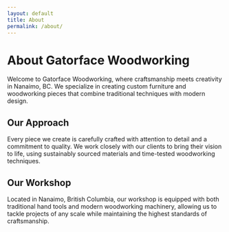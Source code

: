 ```yaml
---
layout: default
title: About
permalink: /about/
---
```


# About Gatorface Woodworking

Welcome to Gatorface Woodworking, where craftsmanship meets creativity in Nanaimo, BC. We specialize in creating custom furniture and woodworking pieces that combine traditional techniques with modern design.

## Our Approach

Every piece we create is carefully crafted with attention to detail and a commitment to quality. We work closely with our clients to bring their vision to life, using sustainably sourced materials and time-tested woodworking techniques.

## Our Workshop

Located in Nanaimo, British Columbia, our workshop is equipped with both traditional hand tools and modern woodworking machinery, allowing us to tackle projects of any scale while maintaining the highest standards of craftsmanship. 